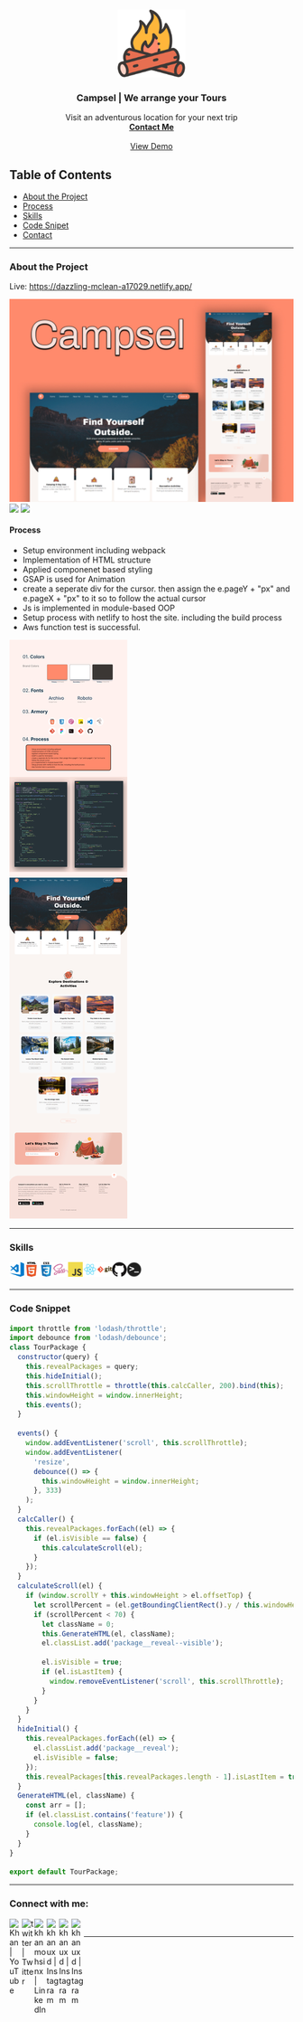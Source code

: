 <br />
<p align="center">
  <a href="https://www.thewebsitekitchen.com">
    <img src="./app\assets\images\svg\bonfire.svg" alt="Logo" width="120" height="120">
  </a>

  <h3 align="center">Campsel | We arrange your Tours  </h3>

  <p align="center">
Visit an adventurous location for your next trip <br />
    <a href="m90khan@gmail.com"><strong>Contact Me</strong></a>
    <br />
    <br />
    <a href="https://dazzling-mclean-a17029.netlify.app/">View Demo</a>
    
   </p>
</p>

## Table of Contents

- [About the Project](#about-the-project)
- [Process](#process)
- [Skills](#skills)
- [Code Snipet](#code)
- [Contact](#Contact)

---

### About the Project

Live: https://dazzling-mclean-a17029.netlify.app/

<img src="./app\assets\images\campsel-overview.jpg">

<img src="./app\assets\images\campsel.gif">
<img src="./app\assets\images\campsel-1600.gif">

#### Process

- Setup environment including webpack
- Implementation of HTML structure
- Applied componenet based styling
- GSAP is used for Animation
- create a seperate div for the cursor. then assign the e.pageY + "px" and e.pageX + "px" to it so to follow the actual cursor
- Js is implemented in module-based OOP
- Setup process with netlify to host the site. including the build process
- Aws function test is successful.

<img src="./app\assets\images\campsel-overview-code.jpg">

---

### Skills

[<img align="left" alt="Visual Studio Code" width="26px" src="https://raw.githubusercontent.com/github/explore/80688e429a7d4ef2fca1e82350fe8e3517d3494d/topics/visual-studio-code/visual-studio-code.png" />][youtube]
[<img align="left" alt="HTML5" width="26px" src="https://raw.githubusercontent.com/github/explore/80688e429a7d4ef2fca1e82350fe8e3517d3494d/topics/html/html.png" />][youtube]
[<img align="left" alt="CSS3" width="26px" src="https://raw.githubusercontent.com/github/explore/80688e429a7d4ef2fca1e82350fe8e3517d3494d/topics/css/css.png" />][youtube]
[<img align="left" alt="Sass" width="26px" src="https://raw.githubusercontent.com/github/explore/80688e429a7d4ef2fca1e82350fe8e3517d3494d/topics/sass/sass.png" />][youtube]
[<img align="left" alt="JavaScript" width="26px" src="https://raw.githubusercontent.com/github/explore/80688e429a7d4ef2fca1e82350fe8e3517d3494d/topics/javascript/javascript.png" />][youtube]
[<img align="left" alt="React" width="26px" src="https://raw.githubusercontent.com/github/explore/80688e429a7d4ef2fca1e82350fe8e3517d3494d/topics/react/react.png" />][youtube]
[<img align="left" alt="Git" width="26px" src="https://raw.githubusercontent.com/github/explore/80688e429a7d4ef2fca1e82350fe8e3517d3494d/topics/git/git.png" />][youtube]
[<img align="left" alt="GitHub" width="26px" src="https://raw.githubusercontent.com/github/explore/78df643247d429f6cc873026c0622819ad797942/topics/github/github.png" />][youtube]
[<img align="left" alt="Terminal" width="26px" src="https://raw.githubusercontent.com/github/explore/80688e429a7d4ef2fca1e82350fe8e3517d3494d/topics/terminal/terminal.png" />][youtube]
<br />
<br />

---

### Code Snippet

```javascript
import throttle from 'lodash/throttle';
import debounce from 'lodash/debounce';
class TourPackage {
  constructor(query) {
    this.revealPackages = query;
    this.hideInitial();
    this.scrollThrottle = throttle(this.calcCaller, 200).bind(this);
    this.windowHeight = window.innerHeight;
    this.events();
  }

  events() {
    window.addEventListener('scroll', this.scrollThrottle);
    window.addEventListener(
      'resize',
      debounce(() => {
        this.windowHeight = window.innerHeight;
      }, 333)
    );
  }
  calcCaller() {
    this.revealPackages.forEach((el) => {
      if (el.isVisible == false) {
        this.calculateScroll(el);
      }
    });
  }
  calculateScroll(el) {
    if (window.scrollY + this.windowHeight > el.offsetTop) {
      let scrollPercent = (el.getBoundingClientRect().y / this.windowHeight) * 100;
      if (scrollPercent < 70) {
        let className = 0;
        this.GenerateHTML(el, className);
        el.classList.add('package__reveal--visible');

        el.isVisible = true;
        if (el.isLastItem) {
          window.removeEventListener('scroll', this.scrollThrottle);
        }
      }
    }
  }
  hideInitial() {
    this.revealPackages.forEach((el) => {
      el.classList.add('package__reveal');
      el.isVisible = false;
    });
    this.revealPackages[this.revealPackages.length - 1].isLastItem = true;
  }
  GenerateHTML(el, className) {
    const arr = [];
    if (el.classList.contains('feature')) {
      console.log(el, className);
    }
  }
}

export default TourPackage;
```

---

### Connect with me:

[<img align="left" alt="Khan | YouTube" width="22px" src="https://cdn.jsdelivr.net/npm/simple-icons@v3/icons/youtube.svg" />][youtube]

[<img align="left" alt="twitter | Twitter" width="22px" src="https://cdn.jsdelivr.net/npm/simple-icons@v3/icons/twitter.svg" />][twitter]
[<img align="left" alt="khanmohsinx | LinkedIn" width="22px" src="https://cdn.jsdelivr.net/npm/simple-icons@v3/icons/linkedin.svg" />][linkedin]
[<img align="left" alt="khanuxd | Instagram" width="22px" src="https://cdn.jsdelivr.net/npm/simple-icons@v3/icons/instagram.svg" />][instagram]
[<img align="left" alt="khanuxd | Instagram" width="22px" src="https://cdn.jsdelivr.net/npm/simple-icons@3.13.0/icons/behance.svg" />][behance]
[<img align="left" alt="khanuxd | Instagram" width="22px" src="https://cdn.jsdelivr.net/npm/simple-icons@3.13.0/icons/dribbble.svg" />][dribble]
<br />

---

[youtube]: https://www.youtube.com/channel/UC96rVfdTKsjZpREnH6CaCOw
[twitter]: https://twitter.com/m90khan
[linkedin]: https://www.linkedin.com/in/uxdkhan
[instagram]: https://www.instagram.com/uxd.khan/
[behance]: https://www.behance.net/Khan_Mohsin
[dribble]: https://dribbble.com/uxdkhan
